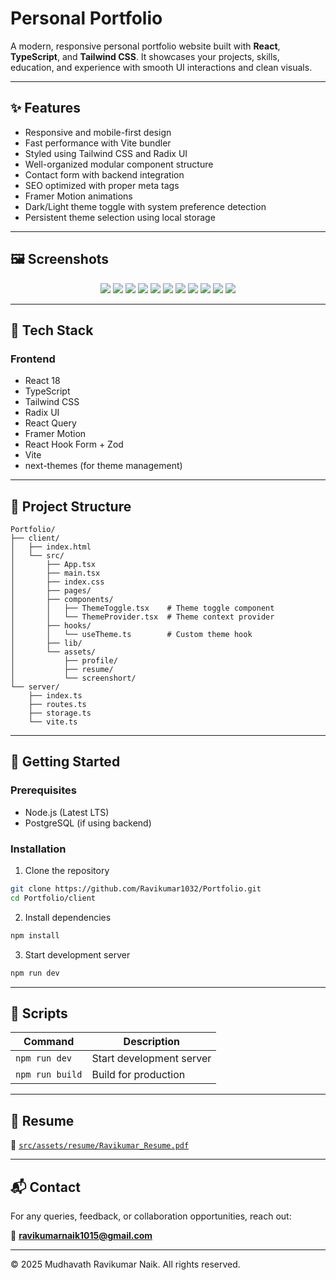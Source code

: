 # Personal Portfolio

A modern, responsive personal portfolio website built with **React**, **TypeScript**, and **Tailwind CSS**. It showcases your projects, skills, education, and experience with smooth UI interactions and clean visuals.

---

## ✨ Features

- Responsive and mobile-first design
- Fast performance with Vite bundler
- Styled using Tailwind CSS and Radix UI
- Well-organized modular component structure
- Contact form with backend integration
- SEO optimized with proper meta tags
- Framer Motion animations
- Dark/Light theme toggle with system preference detection
- Persistent theme selection using local storage

---

## 🖼️ Screenshots

<p align="center">
  <img src="./frontend/src/assets/screenshort/img1.png" />
  <img src="./frontend/src/assets/screenshort/img2.png" />
  <img src="./frontend/src/assets/screenshort/img3.png" />
  <img src="./frontend/src/assets/screenshort/img4.png" />
  <img src="./frontend/src/assets/screenshort/img5.png" />
  <img src="./frontend/src/assets/screenshort/img6.png" />
  <img src="./frontend/src/assets/screenshort/img7.png" />
  <img src="./frontend/src/assets/screenshort/img8.png" />
  <img src="./frontend/src/assets/screenshort/img9.png" />
  <img src="./frontend/src/assets/screenshort/img10.png" />
  <img src="./frontend/src/assets/screenshort/img11.png" />
</p>

---

## 🧩 Tech Stack

### Frontend
- React 18
- TypeScript
- Tailwind CSS
- Radix UI
- React Query
- Framer Motion
- React Hook Form + Zod
- Vite
- next-themes (for theme management)

---

## 📁 Project Structure

```
Portfolio/
├── client/
│   ├── index.html
│   └── src/
│       ├── App.tsx
│       ├── main.tsx
│       ├── index.css
│       ├── pages/
│       ├── components/
│       │   ├── ThemeToggle.tsx    # Theme toggle component
│       │   └── ThemeProvider.tsx  # Theme context provider
│       ├── hooks/
│       │   └── useTheme.ts        # Custom theme hook
│       ├── lib/
│       └── assets/
│           ├── profile/
│           ├── resume/
│           └── screenshort/
└── server/
    ├── index.ts
    ├── routes.ts
    ├── storage.ts
    └── vite.ts
```

---

## 🚀 Getting Started

### Prerequisites

- Node.js (Latest LTS)
- PostgreSQL (if using backend)

### Installation

1. Clone the repository
```bash
git clone https://github.com/Ravikumar1032/Portfolio.git
cd Portfolio/client
```

2. Install dependencies
```bash
npm install
```

3. Start development server
```bash
npm run dev
```

---

## 📜 Scripts

| Command         | Description              |
| --------------- | ------------------------ |
| `npm run dev`   | Start development server |
| `npm run build` | Build for production     |

---

## 📄 Resume

📂 [`src/assets/resume/Ravikumar_Resume.pdf`](./src/assets/resume/Ravikumar_Resume.pdf)

---

## 📬 Contact

For any queries, feedback, or collaboration opportunities, reach out:

📧 **[ravikumarnaik1015@gmail.com](mailto:ravikumarnaik1015@gmail.com)**

---

© 2025 Mudhavath Ravikumar Naik. All rights reserved.
